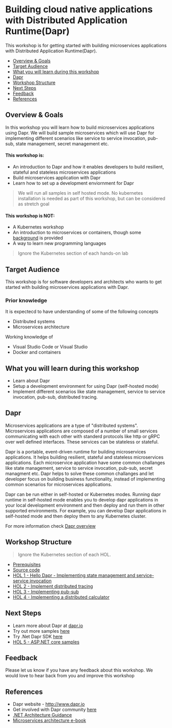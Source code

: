 # Building cloud native applications with Distributed Application Runtime(Dapr)

This workshop is for getting started with building microservices applications with Distributed Application Runtime(Dapr).

- [Overview & Goals](#overview--goals)
- [Target Audience](#target-audience)
- [What you will learn during this workshop](#what-you-will-learn-during-this-workshop)
- [Dapr](#dapr)
- [Workshop Structure](#workshop-structure)
- [Next Steps](#next-steps)
- [Feedback](#feedback)
- [References](#references)


## Overview & Goals
In this workshop you will learn how to build microservices applications using Dapr. We will build sample microservices which will use Dapr for implementing different scenarios like service to service invocation, pub-sub, state management, secret management etc.

#### This workshop is:
* An introduction to Dapr and how it enables developers to build resilient, stateful and stateless microservices applications
* Build microservices application with Dapr
* Learn how to set up a development enviornment for Dapr

> We will run all samples in self hosted mode. No kubernetes installation is needed as part of this workshop, but can be considered as stretch goal

#### This workshop is NOT:
* A Kubernetes workshop
* An introduction to microservices or containers, though some [background](https://github.com/shchauh/dapr-workshop/blob/master/background.md) is provided
* A way to learn new programming languages

> Ignore the Kubernetes section of each hands-on lab

## Target Audience
This workshop is for software developers and architects who wants to get started with building microservices applications with Dapr. 

### Prior knowledge
It is expectecd to have understanding of some of the following concepts
 - Distributed systems
 - Microservices architecture
 
 Working knowledge of 
 - Visual Studio Code or Visual Studio
 - Docker and containers
 
## What you will learn during this workshop
- Learn about Dapr
- Setup a development environment for using Dapr (self-hosted mode)
- Implement different scenarios like state management, service to service invocation, pub-sub, distributed tracing.

## Dapr
Microservices applications are a type of "distributed systems". Microservices applications are composed of a number of small services communicating with each other with standerd protocols like http or gRPC over well defined interfaces. These services can be stateless or stateful. 
 
Dapr is a portable, event-driven runtime for building microservices applications. It helps building resilient, stateful and stateless microservices applications. Each microservice application have some common challanges like state management, service to service invocation, pub-sub, secret managment etc. Dapr helps to solve these common challanges and let developer focus on building business functionality, instead of implementing common scenarios for microservices applications.

Dapr can be run either in self-hosted or Kubernetes modes. Running dapr runtime in self-hosted mode enables you to develop dapr applications in your local development environment and then deploy and run them in other supported environments. For example, you can develop Dapr applications in self-hosted mode and then deploy them to any Kubernetes cluster.

For more information check [Dapr overview](https://github.com/dapr/docs/tree/master/overview)

## Workshop Structure

> Ignore the Kubernetes section of each HOL. 

* [Prerequisites](https://github.com/shchauh/dapr-workshop/blob/master/prerequisites.md)
* [Source code](https://github.com/shchauh/dapr-workshop/blob/master/source-code.md)
* [HOL 1 - Hello Dapr - Implementing state management and service-service invocation](https://github.com/dapr/samples/tree/master/1.hello-world)   
* [HOL 2 - Implement distributed tracing](https://github.com/dapr/docs/blob/master/howto/diagnose-with-tracing/zipkin.md)
* [HOL 3 - Implementing pub-sub](https://github.com/dapr/samples/tree/master/4.pub-sub)
* [HOL 4 - Implementing a distributed calculator](https://github.com/dapr/samples/tree/master/3.distributed-calculator)

## Next Steps
- Learn more about Dapr at [dapr.io](dapr.io)
- Try out more samples [here](https://github.com/dapr/samples)
- Try .Net Dapr SDK [here](https://github.com/dapr/dotnet-sdk)
- [HOL 5 - ASP.NET core samples ](https://github.com/dapr/dotnet-sdk/tree/master/samples)

## Feedback

Please let us know if you have any feedback about this workshop. We would love to hear back from you and improve this workshop

## References
- Dapr website - http://www.dapr.io
- Get involved with Dapr community [here](https://aka.ms/dapr-community)
- [.NET Architecture Guidance](https://dotnet.microsoft.com/learn/dotnet/architecture-guides)
- [Microservices architecture e-book](https://dotnet.microsoft.com/download/e-book/microservices-architecture/pdf)
